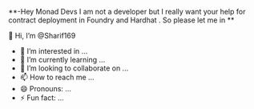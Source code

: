 **-Hey Monad Devs I am not a developer but I really want your help for contract deployment in Foundry and Hardhat . So please let me in 
**


👋 Hi, I’m @Sharif169
- 👀 I’m interested in ...
- 🌱 I’m currently learning ...
- 💞️ I’m looking to collaborate on ...
- 📫 How to reach me ...
- 😄 Pronouns: ...
- ⚡ Fun fact: ...

<!---
Sharif169/Sharif169 is a ✨ special ✨ repository because its `README.md` (this file) appears on your GitHub profile.
You can click the Preview link to take a look at your changes.
--->
